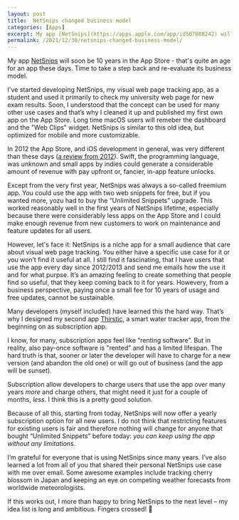 ```yaml
---
layout: post
title:  NetSnips changed business model
categories: [Apps]
excerpt: My app [NetSnips](https://apps.apple.com/app/id507888242) will soon be 10 years in the App Store - that's quite an age for an app these days. Time to take a step back and re-evaluate its business model.
permalink: /2021/12/30/netsnips-changed-business-model/
---
```


My app [NetSnips](https://apps.apple.com/app/id507888242) will soon be 10 years in the App Store - that's quite an age for an app these days. Time to take a step back and re-evaluate its business model.

I've started developing NetSnips, my visual web page tracking app, as a student and used it primarily to check my university web page for new exam results. Soon, I understood that the concept can be used for many other use cases and that’s why I cleaned it up and published my first own app on the App Store. Long time macOS users will remeber the dashboard and the "Web Clips" widget. NetSnips is similar to this old idea, but optimized for mobile and more customizable.

In 2012 the App Store, and iOS development in general, was very different than these days ([a review from 2012](https://dottech.org/80671/follow-just-snippets-of-a-webpage-with-netsnips-iphone/)). Swift, the programming language, was unknown and small apps by indies could generate a considerable amount of revenue with pay upfront or, fancier, in-app feature unlocks.

Except from the very first year, NetSnips was always a so-called freemium app. You could use the app with two web snippets for free, but if you wanted more, yozu had to buy the “Unlimited Snippets” upgrade. This worked reasonably well in the first years of NetSnips lifetime, especially because there were considerably less apps on the App Store and I could make enough revenue from new customers to work on maintenance and feature updates for all users.

However, let's face it: NetSnips is a niche app for a small audience that care about visual web page tracking. You either have a specific use case for it or you won’t find it useful at all. I still find it fascinating, that I have users that use the app every day since 2012/2013 and send me emails how the use it and for what purpse. It’s an amazing feeling to create something that people find so useful, that they keep coming back to it for years. Howevery, from a business perspective, paying once a small fee for 10 years of usage and free updates, cannot be sustainable.

Many developers (myself included) have learned this the hard way. That’s why I designed my second app [Thirstic](https://apps.apple.com/app/id1471500028), a smart water tracker app, from the beginning on as subscription app.

I know, for many, subscription apps feel like “renting software”. But in reality, also pay-once software is "rented" and has a limited lifespan. The hard truth is that, sooner or later the developer will have to charge for a new version (and abandon the old one) or will go out of business (and the app will be sunset).

Subscription allow developers to charge users that use the app over many years *more* and charge others, that might need it just for a couple of months, *less*. I think this is a pretty good solution.

Because of all this, starting from today, NetSnips will now offer a yearly subscription option for all new users. I do not think that restricting features for existing users is fair and therefore nothing will change for anyone that bought “Unlimited Snippets” before today: *you can keep using the app without any limitations*.

I’m grateful for everyone that is using NetSnips since many years. I’ve also learned a lot from all of you that shared their personal NetSnips use case with me over email. Some awesome examples include tracking cherry blossom in Japan and keeping an eye on competing weather forecasts from worldwide meteorologists. 

If this works out, I more than happy to bring NetSnips to the next level – my idea list is long and ambitious. Fingers crossed! 🤞
